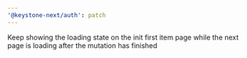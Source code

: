 ```yaml
---
'@keystone-next/auth': patch
---
```


Keep showing the loading state on the init first item page while the next page is loading after the mutation has finished
